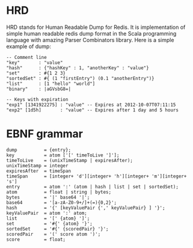 HRD
===

HRD stands for Human Readable Dump for Redis.
It is implementation of simple human readable redis dump format in the
Scala programming language with amazing Parser Combinators library.
Here is a simple example of dump:

    -- Comment line
    "key"       : "value"
    "hash"      : {"hashKey" : 1, "anotherKey" : "value"}
    "set"       : #{1 2 3}
    "sortedSet" : #{ (1 "firstEntry") (0.1 "anotherEntry")}
    "list"      : [1 "hello" "world"]
    "binary"    : |aGVsbG8=|

    -- Keys with expiration
    "exp1" [1341922275] : "value" -- Expires at 2012-10-07T07:11:15
    "exp2" [1d5h]       : "value" -- Expires after 1 day and 5 hours

EBNF grammar
============

    dump          = {entry};
    key           = atom ['[' timeToLive ']'];
    timeToLive    = (unixTimeStamp | expiresAfter);
    unixTimeStamp = integer
    expiresAfter  = timeSpan
    timeSpan      = [integer+ 'd'][integer+ 'h'][integer+ 'm'][integer+ 's']
    entry         = atom ':' (atom | hash | list | set | sortedSet);
    atom          = float | string | bytes;
    bytes         = '|' base64 '|';
    base64        = '[a-zA-Z0-9+/]+(=){0,2}';
    hash          = '{' [keyValuePair {',' keyValuePair} ] '}';
    keyValuePair  = atom ':' atom;
    list          = '[' {atom} ']';
    set           = '#{' {atom} '}';
    sortedSet     = '#{' {scoredPair} '}';
    scoredPair    = '(' score atom ')';
    score         = float;
